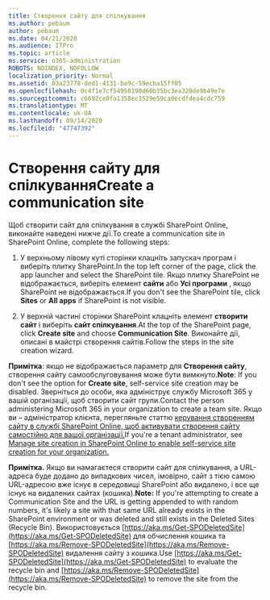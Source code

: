 ```yaml
---
title: Створення сайту для спілкування
ms.author: pebaum
author: pebaum
ms.date: 04/21/2020
ms.audience: ITPro
ms.topic: article
ms.service: o365-administration
ROBOTS: NOINDEX, NOFOLLOW
localization_priority: Normal
ms.assetid: 03a23778-ded1-4131-ba9c-59ecba15ff05
ms.openlocfilehash: 0c4f1e7cf54950190d60b35bc3ea320de9b49e7e
ms.sourcegitcommit: c6692ce0fa1358ec3529e59ca0ecdfdea4cdc759
ms.translationtype: MT
ms.contentlocale: uk-UA
ms.lasthandoff: 09/14/2020
ms.locfileid: "47747392"
---
```

# <a name="create-a-communication-site"></a><span data-ttu-id="8c0f2-102">Створення сайту для спілкування</span><span class="sxs-lookup"><span data-stu-id="8c0f2-102">Create a communication site</span></span>

<span data-ttu-id="8c0f2-103">Щоб створити сайт для спілкування в службі SharePoint Online, виконайте наведені нижче дії.</span><span class="sxs-lookup"><span data-stu-id="8c0f2-103">To create a communication site in SharePoint Online, complete the following steps:</span></span> 
  
1. <span data-ttu-id="8c0f2-104">У верхньому лівому куті сторінки клацніть запускач програм і виберіть плитку SharePoint.</span><span class="sxs-lookup"><span data-stu-id="8c0f2-104">In the top left corner of the page, click the app launcher and select the SharePoint tile.</span></span> <span data-ttu-id="8c0f2-105">Якщо плитку SharePoint не відображається, виберіть елемент **сайти** або **Усі програми** , якщо SharePoint не відображається.</span><span class="sxs-lookup"><span data-stu-id="8c0f2-105">If you don't see the SharePoint tile, click **Sites** or **All apps** if SharePoint is not visible.</span></span> 
    
2. <span data-ttu-id="8c0f2-106">У верхній частині сторінки SharePoint клацніть елемент **створити сайт** і виберіть **сайт спілкування**.</span><span class="sxs-lookup"><span data-stu-id="8c0f2-106">At the top of the SharePoint page, click **Create site** and choose **Communication Site**.</span></span> <span data-ttu-id="8c0f2-107">Виконайте дії, описані в майстрі створення сайтів.</span><span class="sxs-lookup"><span data-stu-id="8c0f2-107">Follow the steps in the site creation wizard.</span></span> 
    
 <span data-ttu-id="8c0f2-108">**Примітка**: якщо не відображається параметр для **Створення сайту**, створення сайту самообслуговування може бути вимкнуто.</span><span class="sxs-lookup"><span data-stu-id="8c0f2-108">**Note**: If you don't see the option for **Create site**, self-service site creation may be disabled.</span></span> <span data-ttu-id="8c0f2-109">Зверніться до особи, яка адмініструє службу Microsoft 365 у вашій організації, щоб створити сайт групи.</span><span class="sxs-lookup"><span data-stu-id="8c0f2-109">Contact the person administering Microsoft 365 in your organization to create a team site.</span></span> <span data-ttu-id="8c0f2-110">Якщо ви – адміністратор клієнта, перегляньте статтю [керування створенням сайту в службі SharePoint Online, щоб активувати створення сайту самостійно для вашої організації.](https://go.microsoft.com/fwlink/?linkid=2018780)</span><span class="sxs-lookup"><span data-stu-id="8c0f2-110">If you're a tenant administrator, see [Manage site creation in SharePoint Online to enable self-service site creation for your organization.](https://go.microsoft.com/fwlink/?linkid=2018780)</span></span>
  
 <span data-ttu-id="8c0f2-111">**Примітка.** Якщо ви намагаєтеся створити сайт для спілкування, а URL-адреса буде додано до випадкових чисел, імовірно, сайт з тією самою URL-адресою вже існує в середовищі SharePoint або видалено, і все ще існує на видалених сайтах (кошика).</span><span class="sxs-lookup"><span data-stu-id="8c0f2-111">**Note:** If you're attempting to create a Communication Site and the URL is getting appended to with random numbers, it's likely a site with that same URL already exists in the SharePoint environment or was deleted and still exists in the Deleted Sites (Recycle Bin).</span></span> <span data-ttu-id="8c0f2-112">Використовується [https://aka.ms/Get-SPODeletedSite](https://aka.ms/Get-SPODeletedSite) для обчислення кошика та [https://aka.ms/Remove-SPODeletedSite](https://aka.ms/Remove-SPODeletedSite) видалення сайту з кошика.</span><span class="sxs-lookup"><span data-stu-id="8c0f2-112">Use [https://aka.ms/Get-SPODeletedSite](https://aka.ms/Get-SPODeletedSite) to evaluate the recycle bin and [https://aka.ms/Remove-SPODeletedSite](https://aka.ms/Remove-SPODeletedSite) to remove the site from the recycle bin.</span></span> 
  

